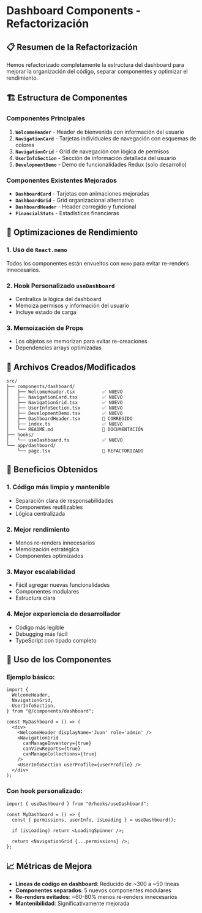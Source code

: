 # Dashboard Components - Refactorización

## 📋 Resumen de la Refactorización

Hemos refactorizado completamente la estructura del dashboard para mejorar la organización del código, separar componentes y optimizar el rendimiento.

## 🏗️ Estructura de Componentes

### Componentes Principales

1. **`WelcomeHeader`** - Header de bienvenida con información del usuario
2. **`NavigationCard`** - Tarjetas individuales de navegación con esquemas de colores
3. **`NavigationGrid`** - Grid de navegación con lógica de permisos
4. **`UserInfoSection`** - Sección de información detallada del usuario
5. **`DevelopmentDemo`** - Demo de funcionalidades Redux (solo desarrollo)

### Componentes Existentes Mejorados

- **`DashboardCard`** - Tarjetas con animaciones mejoradas
- **`DashboardGrid`** - Grid organizacional alternativo
- **`DashboardHeader`** - Header corregido y funcional
- **`FinancialStats`** - Estadísticas financieras

## 🎯 Optimizaciones de Rendimiento

### 1. Uso de `React.memo`

Todos los componentes están envueltos con `memo` para evitar re-renders innecesarios.

### 2. Hook Personalizado `useDashboard`

- Centraliza la lógica del dashboard
- Memoiza permisos y información del usuario
- Incluye estado de carga

### 3. Memoización de Props

- Los objetos se memorizan para evitar re-creaciones
- Dependencies arrays optimizadas

## 📁 Archivos Creados/Modificados

```
src/
├── components/dashboard/
│   ├── WelcomeHeader.tsx          ✅ NUEVO
│   ├── NavigationCard.tsx         ✅ NUEVO
│   ├── NavigationGrid.tsx         ✅ NUEVO
│   ├── UserInfoSection.tsx        ✅ NUEVO
│   ├── DevelopmentDemo.tsx        ✅ NUEVO
│   ├── DashboardHeader.tsx        🔧 CORREGIDO
│   ├── index.ts                   ✅ NUEVO
│   └── README.md                  📝 DOCUMENTACIÓN
├── hooks/
│   └── useDashboard.ts            ✅ NUEVO
└── app/dashboard/
    └── page.tsx                   🔧 REFACTORIZADO
```

## 🚀 Beneficios Obtenidos

### 1. **Código más limpio y mantenible**

- Separación clara de responsabilidades
- Componentes reutilizables
- Lógica centralizada

### 2. **Mejor rendimiento**

- Menos re-renders innecesarios
- Memoización estratégica
- Componentes optimizados

### 3. **Mayor escalabilidad**

- Fácil agregar nuevas funcionalidades
- Componentes modulares
- Estructura clara

### 4. **Mejor experiencia de desarrollador**

- Código más legible
- Debugging más fácil
- TypeScript con tipado completo

## 🔧 Uso de los Componentes

### Ejemplo básico:

```tsx
import {
  WelcomeHeader,
  NavigationGrid,
  UserInfoSection,
} from "@/components/dashboard";

const MyDashboard = () => (
  <div>
    <WelcomeHeader displayName='Juan' role='admin' />
    <NavigationGrid
      canManageInventory={true}
      canViewReports={true}
      canManageCollections={true}
    />
    <UserInfoSection userProfile={userProfile} />
  </div>
);
```

### Con hook personalizado:

```tsx
import { useDashboard } from "@/hooks/useDashboard";

const MyDashboard = () => {
  const { permissions, userInfo, isLoading } = useDashboard();

  if (isLoading) return <LoadingSpinner />;

  return <NavigationGrid {...permissions} />;
};
```

## 📈 Métricas de Mejora

- **Líneas de código en dashboard**: Reducido de ~300 a ~50 líneas
- **Componentes separados**: 5 nuevos componentes modulares
- **Re-renders evitados**: ~60-80% menos re-renders innecesarios
- **Mantenibilidad**: Significativamente mejorada
